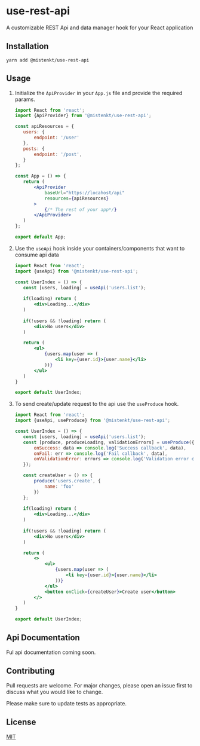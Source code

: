 # use-rest-api
A customizable REST Api and data manager hook for your React application

## Installation
`yarn add @mistenkt/use-rest-api`

## Usage

1. Initialize the `ApiProvider` in your `App.js` file and provide the required params.

    ````jsx harmony
   import React from 'react';
   import {ApiProvider} from '@mistenkt/use-rest-api';
   
   const apiResources = {
       users: {
           endpoint: '/user'
       },
       posts: {
           endpoint: '/post',
       }
   };
   
   const App = () => {
       return (
           <ApiProvider
               baseUrl="https://locahost/api"
               resources={apiResources}
           >
               {/* The rest of your app*/}
           </ApiProvider>
       )
   };
   
   export default App;
    ````
    
2. Use the `useApi` hook inside your containers/components that want to consume api data

    ````jsx harmony
   import React from 'react';
   import {useApi} from '@mistenkt/use-rest-api';
   
   const UserIndex = () => {
       const [users, loading] = useApi('users.list');
       
       if(loading) return (
           <div>Loading...</div>
       )
       
       if(!users && !loading) return (
           <div>No users</div>
       )
   
       return (
           <ul>
               {users.map(user => (
                   <li key={user.id}>{user.name}</li>
               ))}
           </ul>
       )   
   }
   
   export default UserIndex;
   ````
   
3. To send create/update request to the api use the `useProduce` hook.

    ````jsx harmony
   import React from 'react';
   import {useApi, useProduce} from '@mistenkt/use-rest-api';
   
   const UserIndex = () => {
       const [users, loading] = useApi('users.list');
       const [produce, produceLoading, validationErrors] = useProduce({
           onSuccess: data => console.log('Success callback', data),
           onFail: err => console.log('Fail callback', data),
           onValidationError: errors => console.log('Validation error callback', errors)
       });
   
       const createUser = () => {
           produce('users.create', {
               name: 'foo'
           })
       };
       
       if(loading) return (
           <div>Loading...</div>
       )
       
       if(!users && !loading) return (
           <div>No users</div>
       )
   
       return (
           <>
               <ul>
                   {users.map(user => (
                       <li key={user.id}>{user.name}</li>
                   ))}
               </ul>
               <button onClick={createUser}>Create user</button>
           </>
       )   
   }
   
   export default UserIndex;
   ````
   
## Api Documentation

Ful api documentation coming soon.

## Contributing
Pull requests are welcome. For major changes, please open an issue first to discuss what you would like to change.

Please make sure to update tests as appropriate.

## License
[MIT](https://choosealicense.com/licenses/mit/)
